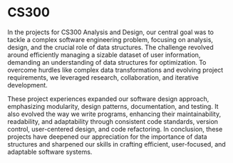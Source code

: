 # CS300

In the projects for CS300 Analysis and Design, our central goal was to tackle a complex software engineering problem, focusing on analysis, design, 
and the crucial role of data structures. 
The challenge revolved around efficiently managing a sizable dataset of user information, demanding an understanding of data structures for optimization. 
To overcome hurdles like complex data transformations and evolving project requirements, we leveraged research, collaboration, and iterative development.

These project experiences expanded our software design approach, emphasizing modularity, design patterns, documentation, and testing. 
It also evolved the way we write programs, enhancing their maintainability, readability, and adaptability through consistent code standards, version control, user-centered design, and code refactoring. 
In conclusion, these projects have deepened our appreciation for the importance of data structures and sharpened our skills in crafting efficient, user-focused, and adaptable software systems.
